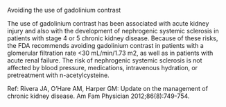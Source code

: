 Avoiding the use of gadolinium contrast

The use of gadolinium contrast has been associated with acute kidney injury and also with the development of nephrogenic systemic sclerosis in patients with stage 4 or 5 chronic kidney disease. Because of these risks, the FDA recommends avoiding gadolinium contrast in patients with a glomerular filtration rate <30 mL/min/1.73 m2, as well as in patients with acute renal failure. The risk of nephrogenic systemic sclerosis is not affected by blood pressure, medications, intravenous hydration, or pretreatment with n-acetylcysteine.

Ref: Rivera JA, O’Hare AM, Harper GM: Update on the management of chronic kidney disease. Am Fam Physician 2012;86(8):749-754.